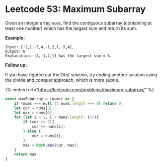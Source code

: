# Leetcode 53: Maximum Subarray

Given an integer array `nums`, find the contiguous subarray \(containing at least one number\) which has the largest sum and return its sum.

**Example:**

```text
Input: [-2,1,-3,4,-1,2,1,-5,4],
Output: 6
Explanation: [4,-1,2,1] has the largest sum = 6.
```

**Follow up:**

If you have figured out the O\(_n_\) solution, try coding another solution using the divide and conquer approach, which is more subtle.

{% embed url="https://leetcode.com/problems/maximum-subarray/" %}

```javascript
const maxSubArray = (nums) => {
    if (nums === null || nums.length === 0) return 0;
    let cur = nums[0];
    let max = nums[0];
    for (let i = 1; i < nums.length; i++){
        if (cur >= 0){
            cur += nums[i];
        } else {
            cur = nums[i];
        }
        max = Math.max(cur, max);
    }
    return max
}
```

